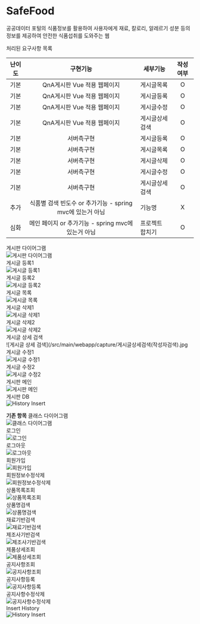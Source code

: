 # SafeFood

공공데이터 포털의 식품정보를 활용하여 사용자에게 재료, 칼로리, 알레르기 성분 등의 정보를 제공하여 안전한 식품섭취를 도와주는 웹 
    
처리된 요구사항 목록

|난이도|구현기능|세부기능|작성여부| 
|:---:|:---:|---|:---:| 
|기본|QnA게시판 Vue 적용 웹페이지|게시글목록|O|
|기본|QnA게시판 Vue 적용 웹페이지|게시글등록|O| 
|기본|QnA게시판 Vue 적용 웹페이지|게시글수정|O|
|기본|QnA게시판 Vue 적용 웹페이지|게시글상세검색|O| 
|기본|서버측구현|게시글등록|O|
|기본|서버측구현|게시글목록|O| 
|기본|서버측구현|게시글삭제|O|
|기본|서버측구현|게시글수정|O|
|기본|서버측구현|게시글상세검색|O|
|추가|식품별 검색 빈도수 or 추가기능 - spring mvc에 있는거 아님|기능명|X| 
|심화|메인 페이지 or 추가기능 - spring mvc에 있는거 아님|프로젝트 합치기|O|


게시판 다이어그램<br>
![게시판 다이어그램](/src/main/webapp/capture/게시판다이어그램.PNG)<br>
게시글 등록1<br>
![게시글 등록1](/src/main/webapp/capture/게시글등록1.jpg)<br>
게시글 등록2<br>
![게시글 등록2](/src/main/webapp/capture/게시글등록2.jpg)<br>
게시글 목록<br>
![게시글 목록](/src/main/webapp/capture/게시글목록.jpg)<br>
게시글 삭제1<br>
![게시글 삭제1](/src/main/webapp/capture/게시글삭제1.jpg)<br>
게시글 삭제2<br>
![게시글 삭제2](/src/main/webapp/capture/게시글삭제2.jpg)<br>
게시글 상세 검색<br>
![게시글 상세 검색](/src/main/webapp/capture/게시글상세검색(작성자검색).jpg<br>
게시글 수정1<br>
![게시글 수정1](/src/main/webapp/capture/게시글수정1.jpg)<br>
게시글 수정2<br>
![게시글 수정2](/src/main/webapp/capture/게시글수정2.jpg)<br>
게시판 메인<br>
![게시판 메인](/src/main/webapp/capture/QnAmain.jpg)<br>
게시판 DB<br>
![History Insert](/src/main/webapp/capture/QnADB.JPG)<br>

**기존 항목**
클래스 다이어그램<br>
![클래스 다이어그램](/src/main/webapp/capture/클래스다이어그램.PNG)<br>
로그인<br>
![로그인](/src/main/webapp/capture/로그인.JPG)<br>
로그아웃<br>
![로그아웃](/src/main/webapp/capture/로그아웃.JPG)<br>
회원가입<br>
![회원가입](/src/main/webapp/capture/회원가입.JPG)<br>
회원정보수정삭제<br>
![회원정보수정삭제](/src/main/webapp/capture/회원정보수정삭제.JPG)<br>
상품목록조회<br>
![상품목록조회](/src/main/webapp/capture/상품목록조회.JPG)<br>
상품명검색<br>
![상품명검색](/src/main/webapp/capture/상품명검색.JPG)<br>
재료기반검색<br>
![재료기반검색](/src/main/webapp/capture/재료기반검색.JPG)<br>
제조사기반검색<br>
![제조사기반검색](/src/main/webapp/capture/제조사기반검색.JPG)<br>
제품상세조회<br>
![제품상세조회](/src/main/webapp/capture/제품상세조회.JPG)<br>
공지사항조회<br>
![공지사항조회](/src/main/webapp/capture/공지사항조회.JPG)<br>
공지사항등록<br>
![공지사항등록](/src/main/webapp/capture/공지사항등록.JPG)<br>
공지사항수정삭제<br>
![공지사항수정삭제](/src/main/webapp/capture/공지사수정삭제.JPG)<br>
Insert History<br>
![History Insert](/src/main/webapp/capture/myFoodListDB_insert.PNG)<br>
